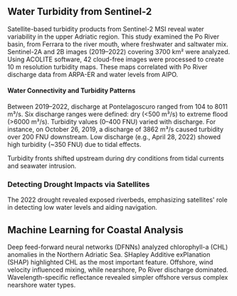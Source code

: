 ## Water Turbidity from Sentinel-2

Satellite-based turbidity products from Sentinel-2 MSI reveal water variability in the upper Adriatic region. This study examined the Po River basin, from Ferrara to the river mouth, where freshwater and saltwater mix.
Sentinel-2A and 2B images (2019–2022) covering 3700 km² were analyzed. Using ACOLITE software, 42 cloud-free images were processed to create 10 m resolution turbidity maps. These maps correlated with Po River discharge data from ARPA-ER and water levels from AIPO. 


#### Water Connectivity and Turbidity Patterns

Between 2019–2022, discharge at Pontelagoscuro ranged from 104 to 8011 m³/s. Six discharge ranges were defined: dry (<500 m³/s) to extreme flood (>6000 m³/s). Turbidity values (0–400 FNU) varied with discharge. For instance, on October 26, 2019, a discharge of 3862 m³/s caused turbidity over 200 FNU downstream. Low discharge (e.g., April 28, 2022) showed high turbidity (~350 FNU) due to tidal effects.

Turbidity fronts shifted upstream during dry conditions from tidal currents and seawater intrusion.

### Detecting Drought Impacts via Satellites

The 2022 drought revealed exposed riverbeds, emphasizing satellites' role in detecting low water levels and aiding navigation.


## Machine Learning for Coastal Analysis

Deep feed-forward neural networks (DFNNs) analyzed chlorophyll-a (CHL) anomalies in the Northern Adriatic Sea. SHapley Additive exPlanation (SHAP) highlighted CHL as the most important feature. Offshore, wind velocity influenced mixing, while nearshore, Po River discharge dominated. Wavelength-specific reflectance revealed simpler offshore versus complex nearshore water types.



